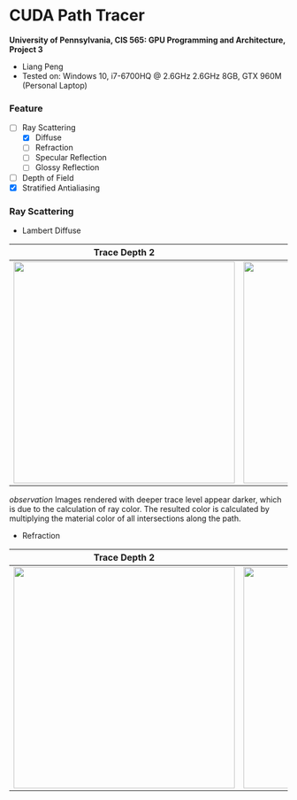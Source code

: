 CUDA Path Tracer
================

**University of Pennsylvania, CIS 565: GPU Programming and Architecture, Project 3**

* Liang Peng
* Tested on: Windows 10, i7-6700HQ @ 2.6GHz 2.6GHz 8GB, GTX 960M (Personal Laptop)

### Feature
* [ ] Ray Scattering
  * [x] Diffuse
  * [ ] Refraction
  * [ ] Specular Reflection
  * [ ] Glossy Reflection
* [ ] Depth of Field
* [x] Stratified Antialiasing

### Ray Scattering
* Lambert Diffuse

Trace Depth 2 | Trace Depth 8
--- | ---
<img src="http://i.imgur.com/rdbwMci.jpg" width="400"> | <img src="http://i.imgur.com/rdbwMci.jpg" width="400">
_observation_ Images rendered with deeper trace level appear darker, which is due to the calculation of ray color. The resulted color is calculated by multiplying the material color of all intersections along the path.

* Refraction

Trace Depth 2 | Trace Depth 8
--- | ---
<img src="http://i.imgur.com/rdbwMci.jpg" width="400"> | <img src="http://i.imgur.com/rdbwMci.jpg" width="400">

